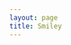 ```yaml
---
layout: page
title: Smiley
---
```


<div class="face" id="face">
    <div class="eyes">
        <div class="eye"></div>
        <div class="eye"></div>
    </div>
    <div class="mouth isHappy" id="mouth">
        <div class="teeth"></div>
    </div>
</div>
